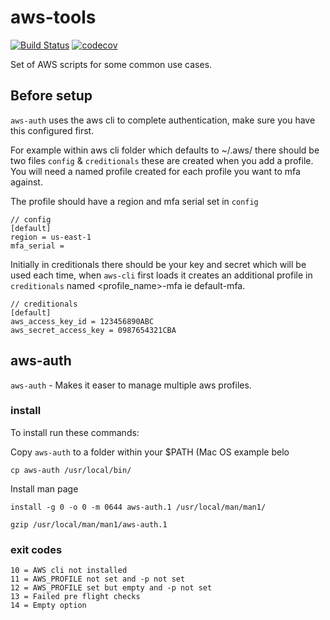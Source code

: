 # aws-tools
[![Build Status](https://travis-ci.org/goapps/aws-tools.svg?branch=main)](https://travis-ci.org/goapps/aws-tools)
[![codecov](https://codecov.io/gh/goapps/aws-tools/branch/main/graph/badge.svg)](https://codecov.io/gh/goapps/aws-tools)

Set of AWS scripts for some common use cases.

## Before setup
`aws-auth` uses the aws cli to complete authentication, make sure you have this configured first.

For example within aws cli folder which defaults to ~/.aws/ there should be two files `config` & `creditionals` these are created when you add a profile. You will need a named profile created for each profile you want to mfa against.

The profile should have a region and mfa serial set in `config`

```
// config
[default]
region = us-east-1
mfa_serial = 
```

Initially in creditionals there should be your key and secret which will be used each time, when `aws-cli` first loads it creates an additional profile in `creditionals` named <profile_name>-mfa ie default-mfa.

```
// creditionals
[default]
aws_access_key_id = 123456890ABC
aws_secret_access_key = 0987654321CBA
```


## aws-auth
`aws-auth` - Makes it easer to manage multiple aws profiles.

### install
To install run these commands:

Copy `aws-auth` to a folder within your $PATH (Mac OS example belo

`cp aws-auth /usr/local/bin/`

Install man page

`install -g 0 -o 0 -m 0644 aws-auth.1 /usr/local/man/man1/`

`gzip /usr/local/man/man1/aws-auth.1`

### exit codes
    10 = AWS cli not installed
    11 = AWS_PROFILE not set and -p not set
    12 = AWS_PROFILE set but empty and -p not set
    13 = Failed pre flight checks
    14 = Empty option